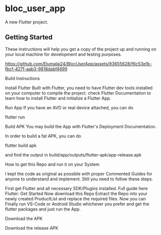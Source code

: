 # bloc_user_app

A new Flutter project.

## Getting Started

These instructions will help you get a copy of the project up and running on your local machine for development and testing purposes.



https://github.com/Elumalai24/BlocUserApp/assets/93655628/f6c53e1b-fbcf-427f-aab3-9818dabf4699



Build Instructions

Install Flutter
Built with Flutter, you need to have Flutter dev tools installed on your computer to compile the project. check Flutter Documentation to learn how to install Flutter and initialize a Flutter App.

Run App
If you have an AVD or real device attached, you can do

flutter run

Build APK
You may build the App with Flutter's Deployment Documentation.

In order to build a fat APK, you can do

flutter build apk

and find the output in build/app/outputs/flutter-apk/app-release.apk

How to get this Repo and run it on your System

I kept the code as original as possible with proper Commented Guides for anyone to understand and implement. Still you need to follow these steps.

First get Flutter and all necessary SDK/Plugins installed. Full guide here Flutter: Get Started
Now download this Repo
Extract the Repo into your newly created ProductList and replace the required files.
Now you can Finally run VS-Code or Android Studio whichever you prefer and get the flutter packages and just run the App.

Download the APK

Download the release APK
